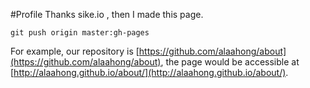 #Profile
Thanks sike.io , then I made this page.
```
git push origin master:gh-pages
```

For example, our repository is [https://github.com/alaahong/about](https://github.com/alaahong/about), the page would be accessible at [http://alaahong.github.io/about/](http://alaahong.github.io/about/).